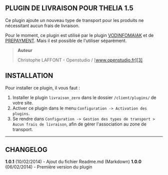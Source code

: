 PLUGIN DE LIVRAISON POUR THELIA 1.5
--------------------------------------

Ce plugin ajoute un nouveau type de transport pour les produits ne nécessitant
aucun frais de livraison.

Pour le moment, ce plugin est utilisé par le plugin [VODINFOMAIAK][1] et de [PREPAYMENT][2].
Mais il est possible de l'utiliser séparément.

> **Auteur**
>
>   Christophe LAFFONT - Openstudio / [www.openstudio.fr][3]


INSTALLATION
---------

Pour installer ce plugin, il vous faut :

 1. Installer le plugin `livraison_zero` dans le dossier `/client/plugins/` de votre site.
 2. Activer ce plugin dans le menu `Configuration -> Activation des plugins`.
 3. Se rendre dans `Configuration -> Gestion des types de transport > Aucun frais de livraison`, afin de gérer l'association au zone de transport.

----------

CHANGELOG
---------

**1.0.1** (10/02/2014) - Ajout du fichier Readme.md (Markdown)
**1.0.0** (06/02/2014) - Première version du plugin

[1]: https://github.com/touffies/vodinfomaniak
[2]: https://github.com/touffies/prepayment
[3]: http://www.openstudio.fr